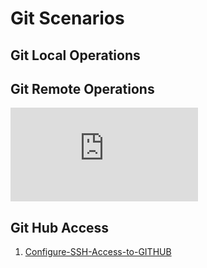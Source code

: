 # Git Scenarios 

## Git Local Operations 

## Git Remote Operations 
![Git Clone](https://github.com/lerndevops/labs/blob/master/git/scenarios/demos/git-clone.md)

## Git Hub Access

1. [Configure-SSH-Access-to-GITHUB](https://github.com/lerndevops/labs/blob/master/git/scenarios/demos/configure-ssh-access-to-GitHub.md)
